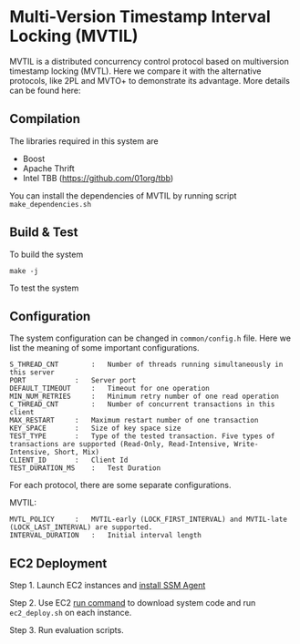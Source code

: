 Multi-Version Timestamp Interval Locking (MVTIL)
================================================

MVTIL is a distributed concurrency control protocol based on multiversion timestamp locking (MVTL). Here we compare it with the alternative protocols, like 2PL and MVTO+ to demonstrate its advantage. More details can be found here: 

Compilation
-----------
The libraries required in this system are 

  * Boost
  * Apache Thrift
  * Intel TBB (https://github.com/01org/tbb)

You can install the dependencies of MVTIL by running script `make_dependencies.sh`


Build & Test
------------
To build the system

	make -j

To test the system


Configuration
-------------
The system configuration can be changed in `common/config.h` file. Here we list the meaning of some important configurations.


	S_THREAD_CNT		:	Number of threads running simultaneously in this server
	PORT			:	Server port
	DEFAULT_TIMEOUT		:	Timeout for one operation
	MIN_NUM_RETRIES		:	Minimum retry number of one read operation
	C_THREAD_CNT		:	Number of concurrent transactions in this client
	MAX_RESTART		:	Maximum restart number of one transaction
	KEY_SPACE		:	Size of key space size
	TEST_TYPE		:	Type of the tested transaction. Five types of transactions are supported (Read-Only, Read-Intensive, Write-Intensive, Short, Mix)
	CLIENT_ID		:	Client Id
	TEST_DURATION_MS	:	Test Duration

For each protocol, there are some separate configurations.

MVTIL: 

	MVTL_POLICY		:	MVTIL-early (LOCK_FIRST_INTERVAL) and MVTIL-late (LOCK_LAST_INTERVAL) are supported.
	INTERVAL_DURATION	:	Initial interval length




EC2 Deployment
--------------
Step 1. Launch EC2 instances and [install SSM Agent](**https://docs.aws.amazon.com/systems-manager/latest/userguide/sysman-install-startup-linux.html**)

Step 2. Use EC2 [run command](**https://docs.aws.amazon.com/systems-manager/latest/userguide/rc-console.html**) to download system code and run `ec2_deploy.sh` on each instance. 

Step 3. Run evaluation scripts.






